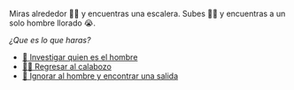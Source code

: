 Miras alrededor 🙆‍♂️ y encuentras una escalera. Subes 🧗‍♂️ y encuentras a un solo hombre llorado 😭.

_¿Que es lo que haras?_

- [🤔 Investigar quien es el hombre](1.md)
- [🏃‍♂️ Regresar al calabozo](../1/2.md)
- [🔎 Ignorar al hombre y encontrar una salida](2.md)
